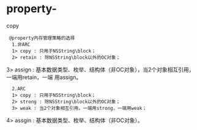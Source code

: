 # property-
copy


     @property内存管理策略的选择
      1.非ARC
      1> copy : 只用于NSString\block；
      2> retain : 除NSString\block以外的OC对象；
   3> assign : 基本数据类型、枚举、结构体（非OC对象），当2个对象相互引用，一端用retain，一端                     用assign。
 
      2.ARC
      1> copy : 只用于NSString\block；
      2> strong : 除NSString\block以外的OC对象；
      3> weak : 当2个对象相互引用，一端用strong，一端用weak；
   4> assgin : 基本数据类型、枚举、结构体（非OC对象）。
